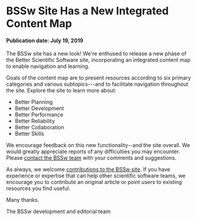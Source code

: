 # BSSw Site Has a New Integrated Content Map

#### Publication date: July 19, 2019

The BSSw site has a new look!  We're enthused to release a new phase of the Better Scientific Software site, incorporating an integrated content map to enable navigation and learning.  

Goals of the content map are to present resources according to six primary categories and various subtopics---and to facilitate navigation throughout the site.  Explore the site to learn more about:
- Better Planning
- Better Development
- Better Performance
- Better Reliability
- Better Collaboration 
- Better Skills

We encourage feedback on this new functionality--and the site overall.  We would greatly appreciate reports of any difficulties you may encounter.  Please [contact the BSSw team](https://bssw.io/contact) with your comments and suggestions.  

As always, we welcome [contributions to the BSSw site](https://bssw.io/contributes/new). If you have experience or expertise that can help other scientific software teams, we encourage you to contribute an original article or point users to existing resources you find useful.

Many thanks.

The BSSw development and editorial team


<!---
Publish: Yes
Categories: collaboration
Topics: projects and organizations
Tags: bssw-article
Level: 2
Prerequisites: default
Aggregate: none
--->
